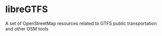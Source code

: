 # libreGTFS
A set of OpenStreetMap resources related to GTFS public  transportation and other OSM tools
